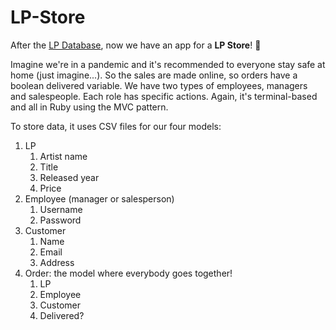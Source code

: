 # LP-Store
After the [LP Database](https://github.com/AugustoPresto/LP-Database), now we have an app for a **LP Store**! 👊

Imagine we're in a pandemic and it's recommended to everyone stay safe at home (just imagine...). So the sales are made online, so orders have a boolean delivered variable. We have two types of employees, managers and salespeople. Each role has specific actions.
Again, it's terminal-based and all in Ruby using the MVC pattern.

To store data, it uses CSV files for our four models:
1. LP
    1. Artist name
    1. Title
    1. Released year
    1. Price
1. Employee (manager or salesperson)
    1. Username
    1. Password
1. Customer
    1. Name
    1. Email
    1. Address
1. Order: the model where everybody goes together!
    1. LP
    1. Employee
    1. Customer
    1. Delivered?